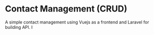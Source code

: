 # Contact Management (CRUD)

A simple contact management using Vuejs as a frontend and Laravel for building API.
I
